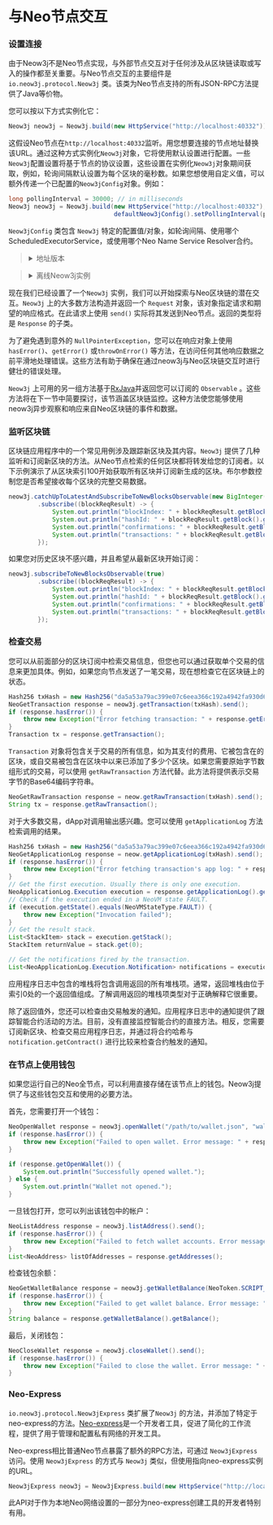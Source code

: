 # 与Neo节点交互

### 设置连接

由于Neow3j不是Neo节点实现，与外部节点交互对于任何涉及从区块链读取或写入的操作都至关重要。与Neo节点交互的主要组件是 `io.neow3j.protocol.Neow3j` 类。该类为Neo节点支持的所有JSON-RPC方法提供了Java等价物。

您可以按以下方式实例化它：

```java
Neow3j neow3j = Neow3j.build(new HttpService("http://localhost:40332"));
```

这假设Neo节点在`http://localhost:40332`监听。用您想要连接的节点地址替换该URL。通过这种方式实例化`Neow3j`对象，它将使用默认设置进行配置。一些`Neow3j`配置设置将基于节点的协议设置，这些设置在实例化`Neow3j`对象期间获取，例如，轮询间隔默认设置为每个区块的毫秒数。如果您想使用自定义值，可以额外传递一个已配置的`Neow3jConfig`对象。例如：

```java
long pollingInterval = 30000; // in milliseconds
Neow3j neow3j = Neow3j.build(new HttpService("http://localhost:40332"),
                             defaultNeow3jConfig().setPollingInterval(pollingInterval));
```

`Neow3jConfig` 类包含 `Neow3j` 特定的配置值/对象，如轮询间隔、使用哪个ScheduledExecutorService，或使用哪个Neo Name Service Resolver合约。

> <details>
>
> <summary>地址版本</summary>
>
> 作为例外， `Neow3jConfig` 也有一个静态变量，用于保存neow3j中使用的地址版本。它被设计为静态的，因为在没有 `Neow3j` 实例可访问的上下文中需要地址版本。确保地址版本与您正在使用的地址类型匹配，并在必要时使用 `Neow3jConfig.setStaticAddressVersion(byte version)` 进行调整。这确保了与您正在交互的特定地址格式的兼容性。
>
> </details>

> <details>
>
> <summary>离线Neow3j实例</summary>
>
> 如果您想构建一些需要 `Neow3j` 实例但您没有节点或不希望执行任何RPC的东西，您可以在 `build()` 函数中使用 `OfflineService` ，或直接实例化一个具体的 `JsonRpc2_0Neow3j` 对象并使用自定义协议。前者将拒绝任何RPC，而后者将跳过初始RPC来获取节点的协议值以实例化 `Neow3j` 实例的配置。
>
> </details>

现在我们已经设置了一个`Neow3j` 实例，我们可以开始探索与Neo区块链的潜在交互。`Neow3j` 上的大多数方法构造并返回一个 `Request` 对象，该对象指定请求和期望的响应格式。在此请求上使用 `send()` 实际将其发送到Neo节点。返回的类型将是 `Response` 的子类。

为了避免遇到意外的 `NullPointerException`，您可以在响应对象上使用 `hasError()`、`getError()` 或`throwOnError()` 等方法，在访问任何其他响应数据之前平滑地处理错误。这些方法有助于确保在通过neow3j与Neo区块链交互时进行健壮的错误处理。

`Neow3j` 上可用的另一组方法基于[RxJava](https://github.com/ReactiveX/RxJava)并返回您可以订阅的 `Observable` 。这些方法将在下一节中简要探讨，该节涵盖区块链监控。这种方法使您能够使用neow3j异步观察和响应来自Neo区块链的事件和数据。

### 监听区块链

区块链应用程序中的一个常见用例涉及跟踪新区块及其内容。`Neow3j` 提供了几种监听和订阅新区块的方法。从Neo节点检索的任何区块都将转发给您的订阅者。以下示例演示了从区块索引100开始获取所有区块并订阅新生成的区块。布尔参数控制您是否希望接收每个区块的完整交易数据。

```java
neow3j.catchUpToLatestAndSubscribeToNewBlocksObservable(new BigInteger("100"), true)
        .subscribe((blockReqResult) -> {
            System.out.println("blockIndex: " + blockReqResult.getBlock().getIndex());
            System.out.println("hashId: " + blockReqResult.getBlock().getHash());
            System.out.println("confirmations: " + blockReqResult.getBlock().getConfirmations());
            System.out.println("transactions: " + blockReqResult.getBlock().getTransactions());
        });
```

如果您对历史区块不感兴趣，并且希望从最新区块开始订阅：

```java
neow3j.subscribeToNewBlocksObservable(true)
        .subscribe((blockReqResult) -> {
            System.out.println("blockIndex: " + blockReqResult.getBlock().getIndex());
            System.out.println("hashId: " + blockReqResult.getBlock().getHash());
            System.out.println("confirmations: " + blockReqResult.getBlock().getConfirmations());
            System.out.println("transactions: " + blockReqResult.getBlock().getTransactions());
        });
```

### 检查交易

您可以从前面部分的区块订阅中检索交易信息，但您也可以通过获取单个交易的信息来更加具体。例如，如果您向节点发送了一笔交易，现在想检查它在区块链上的状态。

```java
Hash256 txHash = new Hash256("da5a53a79ac399e07c6eea366c192a4942fa930d6903ffc10b497f834a538fee");
NeoGetTransaction response = neow3j.getTransaction(txHash).send();
if (response.hasError()) {
    throw new Exception("Error fetching transaction: " + response.getError().getMessage());
}
Transaction tx = response.getTransaction();
```

`Transaction` 对象将包含关于交易的所有信息，如为其支付的费用、它被包含在的区块，或自交易被包含在区块中以来已添加了多少个区块。如果您需要原始字节数组形式的交易，可以使用 `getRawTransaction` 方法代替。此方法将提供表示交易字节的Base64编码字符串。

```java
NeoGetRawTransaction response = neow.getRawTransaction(txHash).send();
String tx = response.getRawTransaction();
```

对于大多数交易，dApp对调用输出感兴趣。您可以使用 `getApplicationLog` 方法检索调用的结果。

```java
Hash256 txHash = new Hash256("da5a53a79ac399e07c6eea366c192a4942fa930d6903ffc10b497f834a538fee");
NeoGetApplicationLog response = neow.getApplicationLog(txHash).send();
if (response.hasError()) {
    throw new Exception("Error fetching transaction's app log: " + response.getError().getMessage());
}
// Get the first execution. Usually there is only one execution.
NeoApplicationLog.Execution execution = response.getApplicationLog().getExecutions().get(0);
// Check if the execution ended in a NeoVM state FAULT.
if (execution.getState().equals(NeoVMStateType.FAULT)) {
    throw new Exception("Invocation failed");
}
// Get the result stack.
List<StackItem> stack = execution.getStack();
StackItem returnValue = stack.get(0);

// Get the notifications fired by the transaction.
List<NeoApplicationLog.Execution.Notification> notifications = execution.getNotifications();
```

应用程序日志中包含的堆栈将包含调用返回的所有堆栈项。通常，返回堆栈由位于索引0处的一个返回值组成。了解调用返回的堆栈项类型对于正确解释它很重要。

除了返回值外，您还可以检查由交易触发的通知。应用程序日志中的通知提供了跟踪智能合约活动的方法。目前，没有直接监控智能合约的直接方法。相反，您需要订阅新区块、检查交易应用程序日志，并通过将合约哈希与 `notification.getContract()` 进行比较来检查合约触发的通知。

### 在节点上使用钱包

如果您运行自己的Neo全节点，可以利用直接存储在该节点上的钱包。Neow3j提供了与这些钱包交互和使用的必要方法。

首先，您需要打开一个钱包：

```java
NeoOpenWallet response = neow3j.openWallet("/path/to/wallet.json", "walletPassword").send();
if (response.hasError()) {
    throw new Exception("Failed to open wallet. Error message: " + response.getError().getMessage());
}

if (response.getOpenWallet()) {
    System.out.println("Successfully opened wallet.");
} else {
    System.out.println("Wallet not opened.");
}
```

一旦钱包打开，您可以列出该钱包中的帐户：

```java
NeoListAddress response = neow3j.listAddress().send();
if (response.hasError()) {
    throw new Exception("Failed to fetch wallet accounts. Error message: " + response.getError().getMessage());
}
List<NeoAddress> listOfAddresses = response.getAddresses();
```

检查钱包余额：

```java
NeoGetWalletBalance response = neow3j.getWalletBalance(NeoToken.SCRIPT_HASH).send();
if (response.hasError()) {
    throw new Exception("Failed to get wallet balance. Error message: " + response.getError().getMessage());
}
String balance = response.getWalletBalance().getBalance();
```

最后，关闭钱包：

```java
NeoCloseWallet response = neow3j.closeWallet().send();
if (response.hasError()) {
    throw new Exception("Failed to close the wallet. Error message: " + response.getError().getMessage());
}
```

### Neo-Express

`io.neow3j.protocol.Neow3jExpress` 类扩展了`Neow3j` 的方法，并添加了特定于neo-express的方法。[Neo-express](https://github.com/neo-project/neo-express)是一个开发者工具，促进了简化的工作流程，提供了用于管理和配置私有网络的开发工具。

Neo-express相比普通Neo节点暴露了额外的RPC方法，可通过 `Neow3jExpress` 访问。使用 `Neow3jExpress` 的方式与 `Neow3j` 类似，但使用指向neo-express实例的URL。

```java
Neow3jExpress neow3j = Neow3jExpress.build(new HttpService("http://localhost:40332"));
```

此API对于作为本地Neo网络设置的一部分为neo-express创建工具的开发者特别有用。
